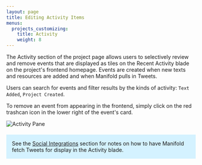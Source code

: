 ```yaml
---
layout: page
title: Editing Activity Items
menus:
  projects_customizing:
    title: Activity
    weight: 8
---
```


The Activity section of the project page allows users to selectively review and remove events that are displayed as tiles on the Recent Activity blade on the project's frontend homepage. Events are created when new texts and resources are added and when Manifold pulls in Tweets.

Users can search for events and filter results by the kinds of activity: `Text Added`, `Project Created`.

To remove an event from appearing in the frontend, simply click on the red trashcan icon in the lower right of the event's card.

![Activity Pane](/docs/assets/projects/activity.png)

<div style="background: #d4f2ff; margin: 20px 0; padding: 15px;">
See the <a href="social.html">Social Integrations</a> section for notes on how to have Manifold fetch Tweets for display in the Activity blade.
</div>

